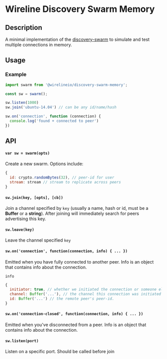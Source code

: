 # Wireline Discovery Swarm Memory

## Description

A minimal implementation of the [discovery-swarm](https://github.com/mafintosh/discovery-swarm)
to simulate and test multiple connections in memory.

## Usage

### Example

```javascript
import swarm from '@wirelineio/discovery-swarm-memory';

const sw = swarm();

sw.listen(1000)
sw.join('ubuntu-14.04') // can be any id/name/hash

sw.on('connection', function (connection) {
  console.log('found + connected to peer')
})
```

## API

#### `var sw = swarm(opts)`

Create a new swarm. Options include:
```js
{
  id: crypto.randomBytes(32), // peer-id for user
  stream: stream // stream to replicate across peers
}
```

#### `sw.join(key, [opts], [cb])`

Join a channel specified by `key` (usually a name, hash or id, must be a **Buffer** or a **string**). After joining will immediately search for peers advertising this key.

#### `sw.leave(key)`

Leave the channel specified `key`

#### `sw.on('connection', function(connection, info) { ... })`

Emitted when you have fully connected to another peer. Info is an object that contains info about the connection.

`info`

```js
{
  initiator: true, // whether we initiated the connection or someone else did.
  channel: Buffer('...'), // the channel this connection was initiated on. only set if initiator === true.
  id: Buffer('...') // the remote peer's peer-id.
}
```

#### `sw.on('connection-closed', function(connection, info) { ... })`

Emitted when you've disconnected from a peer. Info is an object that contains info about the connection.

#### `sw.listen(port)`

Listen on a specific port. Should be called before join

